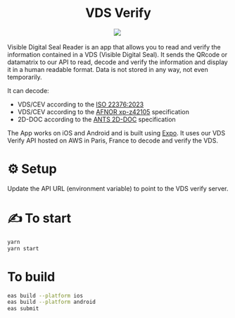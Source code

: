 <h1 align="center">
  VDS Verify<br />
</h1>
<p align="center"><a href="https://www.stelau.com"> 
<img src="https://img.shields.io/badge/HOMEPAGE-gray?style=for-the-badge"></a>&nbsp;</p>

Visible Digital Seal Reader is an app that allows you to read and verify the information contained in a VDS (Visible Digital Seal). It sends the QRcode or datamatrix to our API to read, decode and verify the information and display it in a human readable format.
Data is not stored in any way, not even temporarily.

It can decode:

- VDS/CEV according to the [ISO 22376:2023](https://www.iso.org/fr/standard/50278.html)
- VDS/CEV according to the [AFNOR xp-z42105](https://www.boutique.afnor.org/fr-fr/norme/xp-z42105/specifications-relatives-a-la-mise-en-oeuvre-du-cachet-electronique-visible/fa199910/238577) specification
- 2D-DOC according to the [ANTS 2D-DOC](https://ants.gouv.fr/nos-missions/les-solutions-numeriques/2d-doc) specification

The App works on iOS and Android and is built using [Expo](https://expo.dev/). It uses our VDS Verify API hosted on AWS in Paris, France to decode and verify the VDS.

# ⚙️ Setup

Update the API URL (environment variable) to point to the VDS verify server.

# ✍️ To start

```sh
yarn
yarn start
```

# To build

```sh
eas build --platform ios
eas build --platform android
eas submit
```
